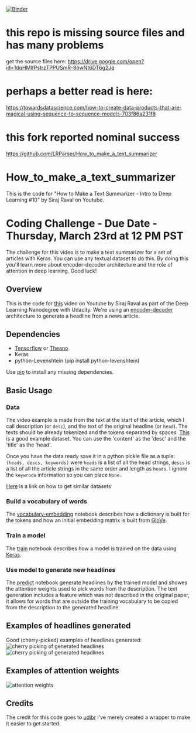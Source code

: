 [![Binder](https://mybinder.org/badge.svg)](https://mybinder.org/v2/gh/pleabargain/How_to_make_a_text_summarizer/master)

# this repo is missing source files and has many problems
get the source files here: https://drive.google.com/open?id=1dqHMlfPstrzTPPUSmR-8owNt6DT6g2Jq

# perhaps a better read is here:
https://towardsdatascience.com/how-to-create-data-products-that-are-magical-using-sequence-to-sequence-models-703f86a231f8

# this fork reported nominal success
https://github.com/LRParser/How_to_make_a_text_summarizer

# How_to_make_a_text_summarizer
This is the code for "How to Make a Text Summarizer - Intro to Deep Learning #10" by Siraj Raval on Youtube.

# Coding Challenge - Due Date - Thursday, March 23rd at 12 PM PST

The challenge for this video is to make a text summarizer for a set of articles with Keras. You can use any textual dataset to do this. By doing this you'll learn more about encoder-decoder architecture and the role of attention in deep learning. Good luck!

## Overview

This is the code for [this](https://youtu.be/ogrJaOIuBx4) video on Youtube by Siraj Raval as part of the Deep Learning Nanodegree with Udacity. We're using an [encoder-decoder](https://www.tensorflow.org/tutorials/seq2seq) architecture to generate a headline from a news article.

## Dependencies

* [Tensorflow](https://www.tensorflow.org/versions/r0.10/get_started/os_setup.html) or [Theano](http://deeplearning.net/software/theano/install.html)
* Keras 
* python-Levenshtein (pip install python-levenshtein)

Use [pip](https://pypi.python.org/pypi/pip) to install any missing dependencies.

## Basic Usage

### Data
The video example is made from the text at the start of the article, which I call description (or `desc`),
and the text of the original headline (or `head`). The texts should be already tokenized and the tokens separated by spaces.
[This](http://research.signalmedia.co/newsir16/signal-dataset.html) is a good example dataset. You can use the 'content' as the 'desc' and the 'title' as the 'head'. 

Once you have the data ready save it in a python pickle file as a tuple:
`(heads, descs, keywords)` were `heads` is a list of all the head strings,
`descs` is a list of all the article strings in the same order and length as `heads`.
I ignore the `keywrods` information so you can place `None`.

[Here](http://opendata.stackexchange.com/questions/4981/dataset-of-major-newspapers-content) is a link on how to get similar datasets

### Build a vocabulary of words
The [vocabulary-embedding](./vocabulary-embedding.ipynb)
notebook describes how a dictionary is built for the tokens and how
an initial embedding matrix is built from [GloVe](http://nlp.stanford.edu/projects/glove/).

### Train a model
The [train](./train.ipynb) notebook describes how a model is trained on the data using [Keras](http://keras.io/).

### Use model to generate new headlines
The [predict](./predict.ipynb) notebook generate headlines by the trained model and
showes the attention weights used to pick words from the description.
The text generation includes a feature which was
not described in the original paper, it allows for words that are outside
the training vocabulary to be copied from the description to the generated headline.

## Examples of headlines generated
Good (cherry-picked) examples of headlines generated:
![cherry picking of generated headlines](./cherry_picking.png)
![cherry picking of generated headlines](./cherry_picking1.png)

## Examples of attention weights
![attention weights](./attention_weights.png)

## Credits
The credit for this code goes to [udibr](https://github.com/udibr) i've merely created a wrapper to make it easier to get started. 
